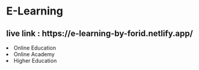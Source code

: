 # <h1>E-Learning</h1>

<h2>live link : https://e-learning-by-forid.netlify.app/</h2>

<li>Online Education</li>
<li>Online Academy</li>
<li>Higher Education</li>